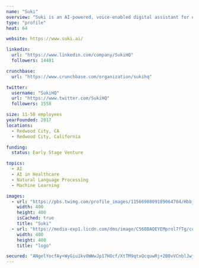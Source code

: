```yaml
---
name: "Suki"
overview: "Suki is an AI-powered, voice-enabled digital assistant for doctors that lifts the burden of documentation, enabling them to focus on what they love: treating patients."
type: "profile"
heat: 64

website: https://www.suki.ai/

linkedin:
  url: "https://www.linkedin.com/company/SukiHQ"
  followers: 14481

crunchbase:
  url: "https://www.crunchbase.com/organization/sukihq"

twitter:
  username: "SukiHQ"
  url: "https://www.twitter.com/SukiHQ"
  followers: 1558

size: 11-50 employees
yearFounded: 2017
locations:
  - Redwood City, CA
  - Redwood City, California

funding:
  status: Early Stage Venture

topics:
  - AI
  - AI in Healthcare
  - Natural Language Processing
  - Machine Learning

images:
  - url: "https://pbs.twimg.com/profile_images/1156698809189064704/HbbjesAp_400x400.png"
    width: 400
    height: 400
    isCached: true
    title: "Suki"
  - url: "https://media-exp1.licdn.com/dms/image/C560BAQEYEMprol7fTg/company-logo_200_200/0?e=1594857600&v=beta&t=St3LAmADtAtLsdNouB8i67hlQjMwgQpRr-W1yUnDa4I"
    width: 400
    height: 400
    title: "logo"

secured: "ANgelYocfAy+WyGiu1kv0WWwJp17HOcf/XtTM9qtxQcquwRj+2B0vVCnblJwjaZzPQGlqSTuLNQRkSrV72I/QFQYrXoCEMtC6ciewl5swKF6PW7gxMY2QvUXONCqMoBzR7BYsRHtaYkHXaENWlvxyo0W1RQw2hILSsokiV/zPFOKr56HwuGnrAEzsBR430VZolGd/BNDRGM8shUzVWkNl9IaDOkexxPsPEqhE5YSCUL1ItZnpjJVRy61VMzEQ2lVDsch7rzbOpL2gzngj+W3YAlysAca688gMX0fCal+iV3DdNgmBT3Cff+9jXki9vH5D+A6MgunLTKbHhwxU9LK/0o4v2dXp8p2NIXhSOBI8ETCMWLYS/T6Xyy4ywPjIryBHdmAz+ol8dWZDSzYVPoLqNNDd8Rg0Lp4TjxOPGiotUw=;Liv7h7kY7LTeJ2oKqxaMyg=="
---
```


